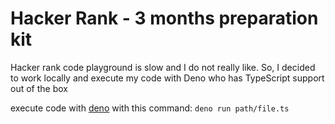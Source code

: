 # Hacker Rank - 3 months preparation kit

Hacker rank code playground is slow and I do not really like.
So, I decided to work locally and execute my code with Deno who has
TypeScript support out of the box

execute code with [deno](https://deno.land/#installation) with this command:
`deno run path/file.ts`